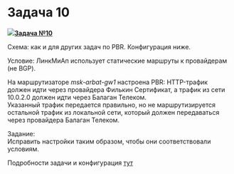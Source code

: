 # Задача 10

[![](http://img-fotki.yandex.ru/get/6622/83739833.1f/0_9e219_a466f149_S.jpg)**Задача №10**](https://linkmeup.ru/blog/70.html)  
  
Схема: как и для других задач по PBR. Конфигурация ниже.  
  
Условие: ЛинкМиАп использует статические маршруты к провайдерам (не BGP).  
  
На маршрутизаторе *msk-arbat-gw1* настроена PBR: HTTP-трафик должен идти через провайдера Филькин Сертификат, а трафик из сети 10.0.2.0 должен идти через Балаган Телеком.  
Указанный трафик передается правильно, но не маршрутизируется остальной трафик из локальной сети, который должен передаваться через провайдера Балаган Телеком.  
  
Задание:  
Исправить настройки таким образом, чтобы они соответствовали условиям.  
  
Подробности задачи и конфигурация [тут](https://linkmeup.ru/blog/70.html) 